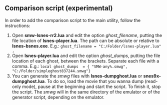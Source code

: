 Comparison script (experimental)
--------------------------------
In order to add the comparison script to the main utility, follow the instructions:

 1. Open **smw-lsnes-rr2.lua** and edit the option *ghost_filename*, putting the file location of **lsnes-player.lua**. The path can be absolute or relative to **lsnes-bsnes.exe**. E.g.: `ghost_filename = "C:/Folder/lsnes-player.lua" ,`
 2. Open **lsnes-player.lua** and edit the option *ghost_dumps*, putting the file location of each ghost, between the brackets. Separate each file with a comma. E.g.: `local ghost_dumps  = { "SMW-any%.smwg", "C:/Folder/simpleghost837244.smwg"}`
 3. You can generate the *smwg* files with **lsnes-dumpghost.lua** or **snes9x-dumpghost.lua**. To do so, load the movie that you wanna dump (read-only mode), pause at the beginning and start the script. To finish it, stop the script. The *smwg* will in the same directory of the emulator or of the generator script, depending on the emulator.
